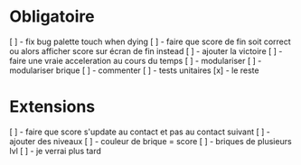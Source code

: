 # Obligatoire

[ ] - fix bug palette touch when dying
[ ] - faire que score de fin soit correct ou alors afficher score sur écran de fin instead
[ ] - ajouter la victoire
[ ] - faire une vraie acceleration au cours du temps
[ ] - modulariser
  [ ] - modulariser brique
[ ] - commenter
[ ] - tests unitaires
[x] - le reste

# Extensions

[ ] - faire que score s'update au contact et pas au contact suivant
[ ] - ajouter des niveaux
[ ] - couleur de brique = score
[ ] - briques de plusieurs lvl
[ ] - je verrai plus tard